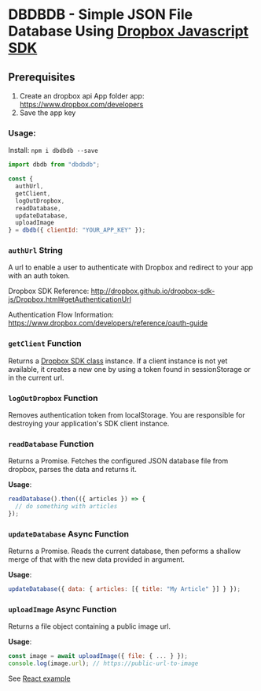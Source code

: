 # DBDBDB - Simple JSON File Database Using [Dropbox Javascript SDK](https://github.com/dropbox/dropbox-sdk-js)

## Prerequisites

1. Create an dropbox api App folder app: https://www.dropbox.com/developers
2. Save the app key

### Usage:

Install: `npm i dbdbdb --save`

```js
import dbdb from "dbdbdb";

const {
  authUrl,
  getClient,
  logOutDropbox,
  readDatabase,
  updateDatabase,
  uploadImage
} = dbdb({ clientId: "YOUR_APP_KEY" });
```

### `authUrl` String

A url to enable a user to authenticate with Dropbox and redirect to your app with an auth token.

Dropbox SDK Reference: http://dropbox.github.io/dropbox-sdk-js/Dropbox.html#getAuthenticationUrl

Authentication Flow Information: https://www.dropbox.com/developers/reference/oauth-guide

### `getClient` Function

Returns a [Dropbox SDK class](http://dropbox.github.io/dropbox-sdk-js/Dropbox.html) instance. If a client instance is not yet available, it creates a new one by using a token found in sessionStorage or in the current url.

### `logOutDropbox` Function

Removes authentication token from localStorage. You are responsible for destroying your application's SDK client instance.

### `readDatabase` Function

Returns a Promise. Fetches the configured JSON database file from dropbox, parses the data and returns it.

**Usage**:

```js
readDatabase().then(({ articles }) => {
  // do something with articles
});
```

### `updateDatabase` Async Function

Returns a Promise. Reads the current database, then peforms a shallow merge of that with the new data provided in argument.

**Usage**:

```js
updateDatabase({ data: { articles: [{ title: "My Article" }] } });
```

### `uploadImage` Async Function

Returns a file object containing a public image url.

**Usage**:

```js
const image = await uploadImage({ file: { ... } });
console.log(image.url); // https://public-url-to-image
```

See [React example](https://github.com/jonathanhudak/dbdb/tree/master/src/demo)

